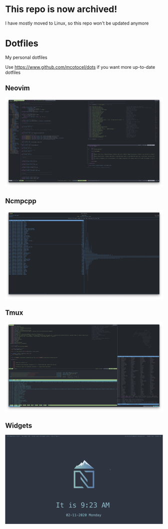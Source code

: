 # This repo is now archived!

I have mostly moved to Linux, so this repo won't be updated anymore

# Dotfiles
My personal dotfiles

Use https://www.github.com/mcotocel/dots if you want more up-to-date dotfiles

## Neovim
![](https://github.com/12-Seconds/Dotfiles/blob/master/Screenshots/Neovim.png)

## Ncmpcpp
![](https://github.com/12-Seconds/Dotfiles/blob/master/Screenshots/ncmpcpp.png)

## Tmux
![](https://github.com/12-Seconds/Dotfiles/blob/master/Screenshots/Tmux.png)

## Widgets
![](https://github.com/12-Seconds/Dotfiles/blob/master/Screenshots/Widgets.png)

